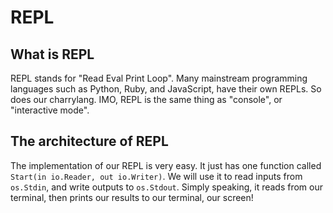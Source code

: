 # REPL

## What is REPL

REPL stands for "Read Eval Print Loop". Many mainstream programming languages such as Python, Ruby, and JavaScript, have their own REPLs. So does our charrylang. IMO, REPL is the same thing as "console", or "interactive mode".

## The architecture of REPL

The implementation of our REPL is very easy. It just has one function called `Start(in io.Reader, out io.Writer)`. We will use it to read inputs from `os.Stdin`, and write outputs to `os.Stdout`. Simply speaking, it reads from our terminal, then prints our results to our terminal, our screen!